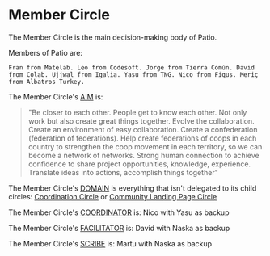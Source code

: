 # Member Circle

The Member Circle is the main decision-making body of Patio.

Members of Patio are:

`Fran from Matelab. Leo from Codesoft. Jorge from Tierra Común. David from Colab. Ujjwal from Igalia. Yasu from TNG. Nico from Fiqus. Meriç from Albatros Turkey.`

The Member Circle's [AIM](aim.md) is:

> "Be closer to each other. People get to know each other. Not only work but also create great things together. Evolve the collaboration. Create an environment of easy collaboration. Create a confederation (federation of federations). Help create federations of coops in each country to strengthen the coop movement in each territory, so we can become a network of networks. Strong human connection to achieve confidence to share project opportunities, knowledge, experience. Translate ideas into actions, accomplish things together"

The Member Circle's [DOMAIN](domain.md) is everything that isn't delegated to its child circles: [Coordination Circle](coordination_circle.md) or [Community Landing Page Circle](community_landing_page_circle.md)

The Member Circle's [COORDINATOR](coordinator.md) is: Nico with Yasu as backup

The Member Circle's [FACILITATOR](facilitator.md) is: David with Naska as backup

The Member Circle's [SCRIBE](scribe.md) is: Martu with Naska as backup
